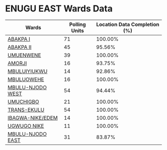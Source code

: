 
# ENUGU EAST Wards Data

| Wards | Polling Units | Location Data Completion (%) |
| ---- | ----- | ------- |
| [ABAKPA I](./wards/2996-abakpa-i) | 71 | 100.00% |
| [ABAKPA II](./wards/2997-abakpa-ii) | 45 | 95.56% |
| [UMUENWENE](./wards/2998-umuenwene) | 39 | 100.00% |
| [AMORJI](./wards/2999-amorji) | 16 | 93.75% |
| [MBULUIYIUKWU](./wards/3000-mbuluiyiukwu) | 14 | 92.86% |
| [MBULUOWEHE](./wards/3001-mbuluowehe) | 16 | 100.00% |
| [MBULU-NJODO WEST](./wards/3002-mbulu-njodo-west) | 54 | 94.44% |
| [UMUCHIGBO](./wards/3003-umuchigbo) | 21 | 100.00% |
| [TRANS-EKULU](./wards/3004-trans-ekulu) | 54 | 100.00% |
| [IBAGWA-NIKE/EDEM](./wards/3005-ibagwa-nike/edem) | 14 | 100.00% |
| [UGWUGO NIKE](./wards/3006-ugwugo-nike) | 11 | 100.00% |
| [MBULU-NJODO EAST](./wards/3007-mbulu-njodo-east) | 31 | 83.87% |




